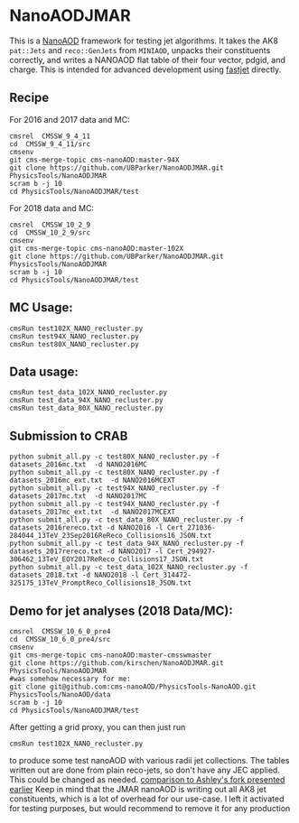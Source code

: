 # NanoAODJMAR
This is a [NanoAOD](https://twiki.cern.ch/twiki/bin/view/CMSPublic/WorkBookNanoAOD) framework for testing jet algorithms. It takes the AK8 `pat::Jets` and `reco::GenJets` from `MINIAOD`, unpacks their constituents correctly, and writes a NANOAOD flat table of their four vector, pdgid, and charge. This is intended for advanced development using [fastjet](http://fastjet.fr) directly.

## Recipe


For 2016 and 2017 data and MC:


```
cmsrel  CMSSW_9_4_11
cd  CMSSW_9_4_11/src
cmsenv
git cms-merge-topic cms-nanoAOD:master-94X
git clone https://github.com/UBParker/NanoAODJMAR.git PhysicsTools/NanoAODJMAR
scram b -j 10
cd PhysicsTools/NanoAODJMAR/test
```

For 2018 data and MC:


```
cmsrel  CMSSW_10_2_9
cd  CMSSW_10_2_9/src
cmsenv
git cms-merge-topic cms-nanoAOD:master-102X
git clone https://github.com/UBParker/NanoAODJMAR.git PhysicsTools/NanoAODJMAR
scram b -j 10
cd PhysicsTools/NanoAODJMAR/test
```


## MC Usage:

```
cmsRun test102X_NANO_recluster.py
cmsRun test94X_NANO_recluster.py
cmsRun test80X_NANO_recluster.py
```

## Data usage:
```
cmsRun test_data_102X_NANO_recluster.py
cmsRun test_data_94X_NANO_recluster.py
cmsRun test_data_80X_NANO_recluster.py

```


## Submission to CRAB
```
python submit_all.py -c test80X_NANO_recluster.py -f datasets_2016mc.txt  -d NANO2016MC
python submit_all.py -c test80X_NANO_recluster.py -f datasets_2016mc_ext.txt  -d NANO2016MCEXT
python submit_all.py -c test94X_NANO_recluster.py -f datasets_2017mc.txt  -d NANO2017MC
python submit_all.py -c test94X_NANO_recluster.py -f datasets_2017mc_ext.txt  -d NANO2017MCEXT
python submit_all.py -c test_data_80X_NANO_recluster.py -f datasets_2016rereco.txt -d NANO2016 -l Cert_271036-284044_13TeV_23Sep2016ReReco_Collisions16_JSON.txt
python submit_all.py -c test_data_94X_NANO_recluster.py -f datasets_2017rereco.txt -d NANO2017 -l Cert_294927-306462_13TeV_EOY2017ReReco_Collisions17_JSON.txt
python submit_all.py -c test_data_102X_NANO_recluster.py -f datasets_2018.txt -d NANO2018 -l Cert_314472-325175_13TeV_PromptReco_Collisions18_JSON.txt

```


## Demo for jet analyses (2018 Data/MC):


```
cmsrel  CMSSW_10_6_0_pre4
cd  CMSSW_10_6_0_pre4/src
cmsenv
git cms-merge-topic cms-nanoAOD:master-cmsswmaster
git clone https://github.com/kirschen/NanoAODJMAR.git PhysicsTools/NanoAODJMAR
#was somehow necessary for me:
git clone git@github.com:cms-nanoAOD/PhysicsTools-NanoAOD.git PhysicsTools/NanoAOD/data
scram b -j 10
cd PhysicsTools/NanoAODJMAR/test
```
After getting a grid proxy, you can then just run
```
cmsRun test102X_NANO_recluster.py
```
to produce some test nanoAOD with various radii jet collections. The tables written out are done from plain reco-jets, so don't have any JEC applied. This could be changed as needed.
[comparison to Ashley's fork presented earlier](https://github.com/UBParker/NanoAODJMAR/compare/master...kirschen:master)
Keep in mind that the JMAR nanoAOD is writing out all AK8 jet constituents, which is a lot of overhead for our use-case. I left it activated for testing purposes, but would recommend to remove it for any production